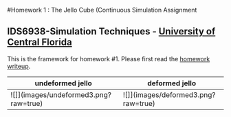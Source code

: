 #Homework 1 : The Jello Cube (Continuous Simulation Assignment
## IDS6938-Simulation Techniques - [University of Central Florida](http://www.ist.ucf.edu/grad/)


This is the framework for homework #1. Please first read the [homework writeup](HomeWork#1.pdf).

| undeformed jello  | deformed jello |
| ------------- | ------------- |
| ![]](images/undeformed3.png?raw=true)  | ![]](images/deformed3.png?raw=true) |

